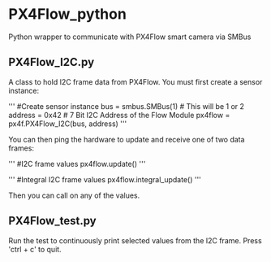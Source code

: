 # PX4Flow_python
Python wrapper to communicate with PX4Flow smart camera via SMBus

## PX4Flow_I2C.py
A class to hold I2C frame data from PX4Flow. You must first create a sensor instance:

'''
#Create sensor instance
bus = smbus.SMBus(1) # This will be 1 or 2
address = 0x42 # 7 Bit I2C Address of the Flow Module
px4flow = px4f.PX4Flow_I2C(bus, address)
'''

You can then ping the hardware to update and receive one of two data frames:

'''
#I2C frame values
px4flow.update()
'''

'''
#Integral I2C frame values
px4flow.integral_update()
'''

Then you can call on any of the values.

## PX4Flow_test.py
Run the test to continuously print selected values from the I2C frame. Press 'ctrl + c' to quit.